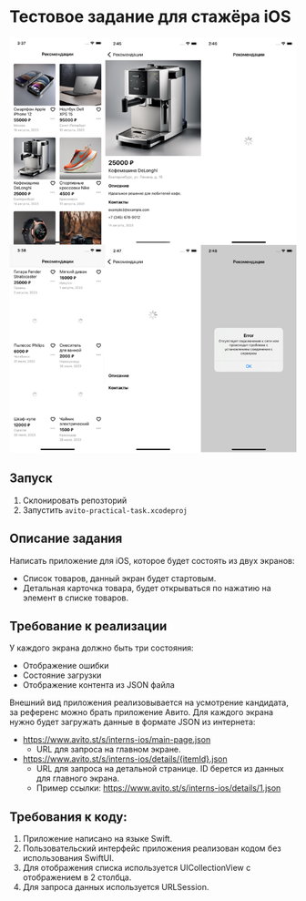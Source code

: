 # Тестовое задание для стажёра iOS

![example](./img/demo.png)

## Запуск

1. Склонировать репозторий
2. Запустить `avito-practical-task.xcodeproj`

## Описание задания

Написать приложение для iOS, которое будет состоять из двух экранов: 
- Список товаров, данный экран будет стартовым.
- Детальная карточка товара, будет открываться по нажатию на элемент в списке товаров.

## Требование к реализации

У каждого экрана должно быть три состояния: 
- Отображение ошибки
- Состояние загрузки
- Отображение контента из JSON файла

Внешний вид приложения реализовывается на усмотрение кандидата, за референс можно брать приложение Авито.
Для каждого экрана нужно будет загружать данные в формате JSON из интернета: 
- https://www.avito.st/s/interns-ios/main-page.json
    - URL для запроса на главном экране.
- https://www.avito.st/s/interns-ios/details/{itemId}.json
    - URL для запроса на детальной странице. ID берется из данных для главного экрана. 
    - Пример ссылки: https://www.avito.st/s/interns-ios/details/1.json

## Требования к коду:

1. Приложение написано на языке Swift. 
2. Пользовательский интерфейс приложения реализован кодом без использования SwiftUI.
3. Для отображения списка используется UICollectionView с отображением в 2 столбца.
4. Для запроса данных используется URLSession.
